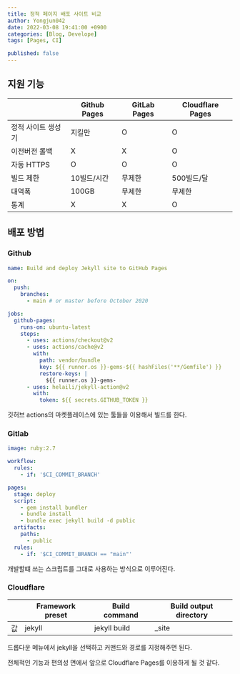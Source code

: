 ```yaml
---
title: 정적 페이지 배포 사이트 비교
author: Yongjun042
date: 2022-03-08 19:41:00 +0900
categories: [Blog, Develope]
tags: [Pages, CI]

published: false
---
```


## 지원 기능

|                     | Github Pages | GitLab Pages | Cloudflare Pages |
|---------------------|--------------|--------------|------------------|
|  정적 사이트 생성기 | 지킬만       | O            |    O              |
|     이전버전 롤백      |    X   |       X       |         O     |
|     자동 HTTPS      |      O     |     O        |         O        |
|     빌드 제한       |     10빌드/시간    |      무제한     |     500빌드/달      |
|       대역폭        |     100GB      |     무제한       |      무제한        |
|       통계        |      X      |     X       |               O  |

## 배포 방법

### Github

``` yml
name: Build and deploy Jekyll site to GitHub Pages

on:
  push:
    branches:
      - main # or master before October 2020

jobs:
  github-pages:
    runs-on: ubuntu-latest
    steps:
      - uses: actions/checkout@v2
      - uses: actions/cache@v2
        with:
          path: vendor/bundle
          key: ${{ runner.os }}-gems-${{ hashFiles('**/Gemfile') }}
          restore-keys: |
            ${{ runner.os }}-gems-
      - uses: helaili/jekyll-action@v2
        with:
          token: ${{ secrets.GITHUB_TOKEN }}
```

깃허브 actions의 마켓플레이스에 있는 툴들을 이용해서 빌드를 한다.

### Gitlab

``` yml
image: ruby:2.7

workflow:
  rules:
    - if: '$CI_COMMIT_BRANCH'

pages:
  stage: deploy
  script:
    - gem install bundler
    - bundle install
    - bundle exec jekyll build -d public
  artifacts:
    paths:
      - public
  rules:
    - if: '$CI_COMMIT_BRANCH == "main"'
```

개발할떄 쓰는 스크립트를 그대로 사용하는 방식으로 이루어진다.

### Cloudflare

|                     | Framework preset | Build command | Build output directory |
|---------------------|--------------|--------------|------------------|
|  값 | jekyll    | jekyll build    | _site        |

드롭다운 메뉴에서 jekyll을 선택하고 커맨드와 경로를 지정해주면 된다.


전체적인 기능과 편의성 면에서 앞으로 Cloudflare Pages를 이용하게 될 것 같다.
